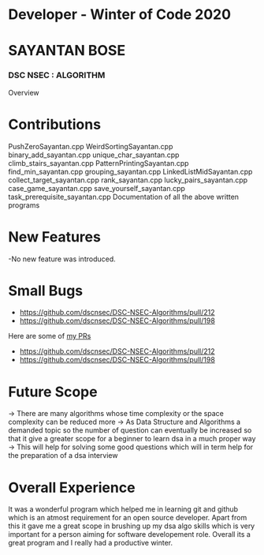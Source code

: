 # Developer - Winter of Code 2020
# SAYANTAN BOSE
### DSC NSEC : ALGORITHM

 Overview
# Contributions
PushZeroSayantan.cpp
WeirdSortingSayantan.cpp
binary_add_sayantan.cpp
unique_char_sayantan.cpp
climb_stairs_sayantan.cpp
PatternPrintingSayantan.cpp
find_min_sayantan.cpp
grouping_sayantan.cpp
LinkedListMidSayantan.cpp
collect_target_sayantan.cpp
rank_sayantan.cpp
lucky_pairs_sayantan.cpp
case_game_sayantan.cpp
save_yourself_sayantan.cpp
task_prerequisite_sayantan.cpp
Documentation of all the above written programs
# New Features
-No new feature was introduced.

# Small Bugs
- https://github.com/dscnsec/DSC-NSEC-Algorithms/pull/212
- https://github.com/dscnsec/DSC-NSEC-Algorithms/pull/198

Here are some of [my PRs]() 
- https://github.com/dscnsec/DSC-NSEC-Algorithms/pull/212
- https://github.com/dscnsec/DSC-NSEC-Algorithms/pull/198

# Future Scope
-> There are many algorithms whose time complexity or the space complexity
can be reduced more
-> As Data Structure and Algorithms a demanded topic so the number of question
can eventually be increased so that it give a greater scope for a beginner 
to learn dsa in a much proper way
-> This will help for solving some good questions which will in term help
for the preparation of a dsa interview

# Overall Experience
It was a wonderful program which helped me in learning git and github which 
is an atmost requirement for an open source developer. Apart from this it gave 
me a great scope in brushing up my dsa algo skills which is very important
for a person aiming for software developement role. Overall its a great program
and I really had a productive winter.